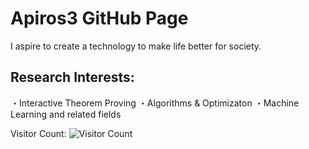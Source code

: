 # Apiros3 GitHub Page

I aspire to create a technology to make life better for society.

## Research Interests:
・Interactive Theorem Proving
・Algorithms & Optimizaton
・Machine Learning
and related fields

Visitor Count:
![Visitor Count](https://profile-counter.glitch.me/Apiros3/count.svg)


<!---
Apiros3/Apiros3 is a ✨ special ✨ repository because its `README.md` (this file) appears on your GitHub profile.
You can click the Preview link to take a look at your changes.
--->
